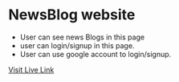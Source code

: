 # NewsBlog website


- User can see news Blogs in this page
- user can login/signup in this page.
- User can use google account to login/signup.


 [Visit Live Link](https://news-blog-31016.web.app/)